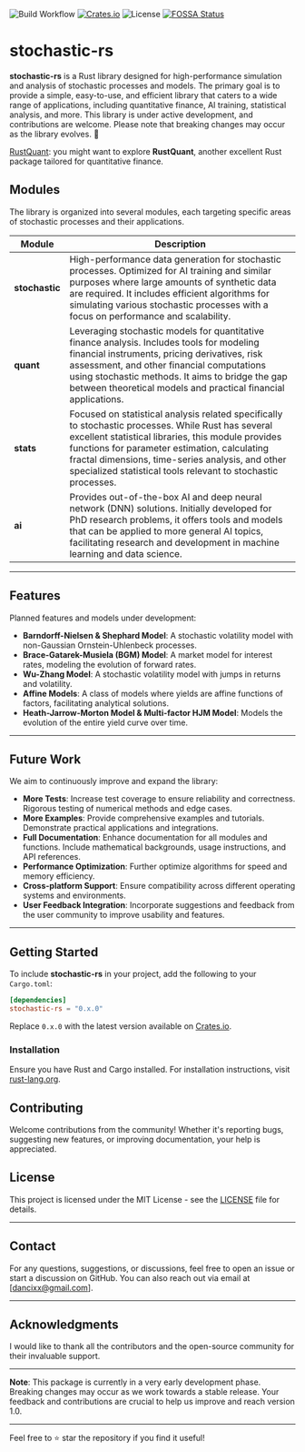 ![Build Workflow](https://github.com/dancixx/stochastic-rs/actions/workflows/rust.yml/badge.svg)
[![Crates.io](https://img.shields.io/crates/v/stochastic-rs?style=flat-square)](https://crates.io/crates/stochastic-rs)
![License](https://img.shields.io/crates/l/stochastic-rs?style=flat-square)
[![FOSSA Status](https://app.fossa.com/api/projects/git%2Bgithub.com%2Fdancixx%2Fstochastic-rs.svg?type=shield)](https://app.fossa.com/projects/git%2Bgithub.com%2Fdancixx%2Fstochastic-rs?ref=badge_shield)

# stochastic-rs

**stochastic-rs** is a Rust library designed for high-performance simulation and analysis of stochastic processes and models. The primary goal is to provide a simple, easy-to-use, and efficient library that caters to a wide range of applications, including quantitative finance, AI training, statistical analysis, and more. This library is under active development, and contributions are welcome. Please note that breaking changes may occur as the library evolves. 🚧

[RustQuant](https://github.com/avhz/RustQuant): you might want to explore **RustQuant**, another excellent Rust package tailored for quantitative finance.
## Modules

The library is organized into several modules, each targeting specific areas of stochastic processes and their applications.

| Module       | Description                                                                                                                                                                                                                                                                   |
|--------------|-------------------------------------------------------------------------------------------------------------------------------------------------------------------------------------------------------------------------------------------------------------------------------|
| **stochastic** | High-performance data generation for stochastic processes. Optimized for AI training and similar purposes where large amounts of synthetic data are required. It includes efficient algorithms for simulating various stochastic processes with a focus on performance and scalability. |
| **quant**       | Leveraging stochastic models for quantitative finance analysis. Includes tools for modeling financial instruments, pricing derivatives, risk assessment, and other financial computations using stochastic methods. It aims to bridge the gap between theoretical models and practical financial applications.      |
| **stats**       | Focused on statistical analysis related specifically to stochastic processes. While Rust has several excellent statistical libraries, this module provides functions for parameter estimation, calculating fractal dimensions, time-series analysis, and other specialized statistical tools relevant to stochastic processes. |
| **ai**          | Provides out-of-the-box AI and deep neural network (DNN) solutions. Initially developed for PhD research problems, it offers tools and models that can be applied to more general AI topics, facilitating research and development in machine learning and data science.                                                |

---

## Features

Planned features and models under development:
- **Barndorff-Nielsen & Shephard Model**: A stochastic volatility model with non-Gaussian Ornstein-Uhlenbeck processes.
- **Brace-Gatarek-Musiela (BGM) Model**: A market model for interest rates, modeling the evolution of forward rates.
- **Wu-Zhang Model**: A stochastic volatility model with jumps in returns and volatility.
- **Affine Models**: A class of models where yields are affine functions of factors, facilitating analytical solutions.
- **Heath-Jarrow-Morton Model & Multi-factor HJM Model**: Models the evolution of the entire yield curve over time.

---

## Future Work

We aim to continuously improve and expand the library:

- **More Tests**: Increase test coverage to ensure reliability and correctness. Rigorous testing of numerical methods and edge cases.
- **More Examples**: Provide comprehensive examples and tutorials. Demonstrate practical applications and integrations.
- **Full Documentation**: Enhance documentation for all modules and functions. Include mathematical backgrounds, usage instructions, and API references.
- **Performance Optimization**: Further optimize algorithms for speed and memory efficiency.
- **Cross-platform Support**: Ensure compatibility across different operating systems and environments.
- **User Feedback Integration**: Incorporate suggestions and feedback from the user community to improve usability and features.

---

## Getting Started

To include **stochastic-rs** in your project, add the following to your `Cargo.toml`:

```toml
[dependencies]
stochastic-rs = "0.x.0"
```

Replace `0.x.0` with the latest version available on [Crates.io](https://crates.io/crates/stochastic-rs).

### Installation

Ensure you have Rust and Cargo installed. For installation instructions, visit [rust-lang.org](https://www.rust-lang.org/tools/install).


## Contributing

Welcome contributions from the community! Whether it's reporting bugs, suggesting new features, or improving documentation, your help is appreciated.


## License

This project is licensed under the MIT License - see the [LICENSE](LICENSE) file for details.

---


## Contact

For any questions, suggestions, or discussions, feel free to open an issue or start a discussion on GitHub. You can also reach out via email at [dancixx@gmail.com].

---

## Acknowledgments

I would like to thank all the contributors and the open-source community for their invaluable support.

---

**Note**: This package is currently in a very early development phase. Breaking changes may occur as we work towards a stable release. Your feedback and contributions are crucial to help us improve and reach version 1.0.

---

Feel free to ⭐ star the repository if you find it useful!
